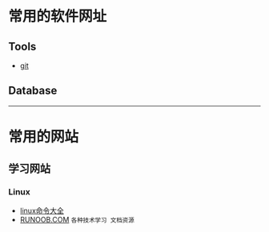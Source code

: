 # 常用的软件网址

## Tools
- [git](https://git-scm.com/)

## Database


********************************
# 常用的网站
## 学习网站
### Linux
- [linux命令大全](http://man.linuxde.net/)
- [RUNOOB.COM](http://www.runoob.com) `各种技术学习 文档资源`

### 


